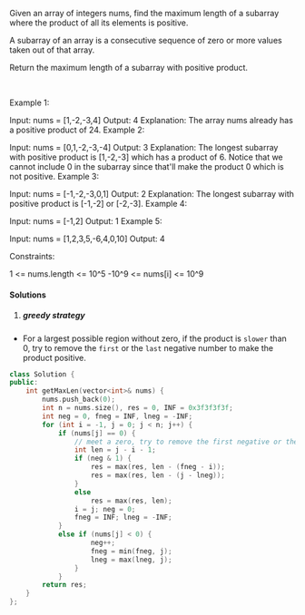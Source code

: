 Given an array of integers nums, find the maximum length of a subarray where the product of all its elements is positive.

A subarray of an array is a consecutive sequence of zero or more values taken out of that array.

Return the maximum length of a subarray with positive product.

 

Example 1:

Input: nums = [1,-2,-3,4]
Output: 4
Explanation: The array nums already has a positive product of 24.
Example 2:

Input: nums = [0,1,-2,-3,-4]
Output: 3
Explanation: The longest subarray with positive product is [1,-2,-3] which has a product of 6.
Notice that we cannot include 0 in the subarray since that'll make the product 0 which is not positive.
Example 3:

Input: nums = [-1,-2,-3,0,1]
Output: 2
Explanation: The longest subarray with positive product is [-1,-2] or [-2,-3].
Example 4:

Input: nums = [-1,2]
Output: 1
Example 5:

Input: nums = [1,2,3,5,-6,4,0,10]
Output: 4
 

Constraints:

1 <= nums.length <= 10^5
-10^9 <= nums[i] <= 10^9

#### Solutions

1. ##### greedy strategy

- For a largest possible region without zero, if the product is `slower` than 0, try to remove the `first` or the `last` negative number to make the product positive.

```cpp
class Solution {
public:
    int getMaxLen(vector<int>& nums) {
        nums.push_back(0);
        int n = nums.size(), res = 0, INF = 0x3f3f3f3f;
        int neg = 0, fneg = INF, lneg = -INF;
        for (int i = -1, j = 0; j < n; j++) {
            if (nums[j] == 0) {
                // meet a zero, try to remove the first negative or the last negative number.
                int len = j - i - 1;
                if (neg & 1) {
                    res = max(res, len - (fneg - i));
                    res = max(res, len - (j - lneg));
                }
                else
                    res = max(res, len);
                i = j; neg = 0;
                fneg = INF; lneg = -INF;
            }
            else if (nums[j] < 0) {
                    neg++; 
                    fneg = min(fneg, j);
                    lneg = max(lneg, j);
                }                    
            }
        return res;
    }
};

```